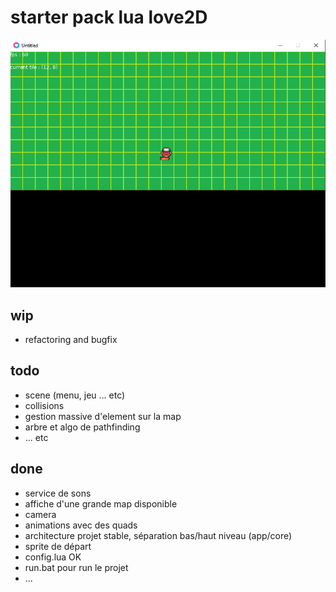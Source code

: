# starter pack  lua love2D

![alt text](./docs/screenShootStarter.png)

## wip

<ul>
    <li>refactoring and bugfix</li>
</ul>

## todo

<ul>
    <li>scene (menu, jeu ... etc)</li>
    <li>collisions</li>
    <li>gestion massive d'element sur la map</li>
    <li>arbre et algo de pathfinding</li>
    <li>... etc</li>
</ul>

## done

<ul>
    <li>service de sons</li>
    <li>affiche d'une grande map disponible</li>
    <li>camera</li>
    <li>animations avec des quads</li>
    <li>architecture projet stable, séparation bas/haut niveau (app/core)</li>
    <li>sprite de départ</li>
    <li>config.lua OK</li>
    <li>run.bat pour run le projet</li>
    <li>...</li>
</ul>